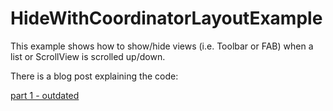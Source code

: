 HideWithCoordinatorLayoutExample
=============

This example shows how to show/hide views (i.e. Toolbar or FAB) when a list or ScrollView is scrolled up/down.

There is a blog post explaining the code:

[part 1 - outdated](https://github.com/pintukumarpatil/HideWithCoordinatorLayout/blob/master/app/src/screen/device-2016-08-31-143301.png)

